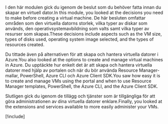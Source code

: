 <span data-ttu-id="20e45-101">I den här modulen gick du igenom de beslut som du behöver fatta innan du skapar en virtuell dator.</span><span class="sxs-lookup"><span data-stu-id="20e45-101">In this module, you looked at the decisions you need to make before creating a virtual machine.</span></span> <span data-ttu-id="20e45-102">De här besluten omfattar områden som den virtuella datorns storlek, vilka typer av diskar som används, den operativsystemavbildning som valts samt vilka typer av resurser som skapas.</span><span class="sxs-lookup"><span data-stu-id="20e45-102">These decisions include aspects such as the VM size, types of disks used, operating system image selected, and the types of resources created.</span></span>

<span data-ttu-id="20e45-103">Du tittade även på alternativen för att skapa och hantera virtuella datorer i Azure.</span><span class="sxs-lookup"><span data-stu-id="20e45-103">You also looked at the options to create and manage virtual machines in Azure.</span></span> <span data-ttu-id="20e45-104">Du upptäckte hur enkelt det är att skapa och hantera virtuella datorer med hjälp av portalen och när du bör använda Resource Manager-mallar, PowerShell, Azure CLI och Azure Client SDK.</span><span class="sxs-lookup"><span data-stu-id="20e45-104">You saw how easy it is to create and manage VMs using the portal and when to use Resource Manager templates, PowerShell, the Azure CLI, and the Azure Client SDK.</span></span>

<span data-ttu-id="20e45-105">Slutligen gick du igenom de tillägg och tjänster som är tillgängliga för att göra administrationen av dina virtuella datorer enklare.</span><span class="sxs-lookup"><span data-stu-id="20e45-105">Finally, you looked at the extensions and services available to more easily administer your VMs.</span></span>

[!include[](../../../includes/azure-sandbox-cleanup.md)]